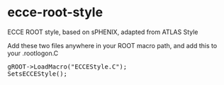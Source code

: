 # ecce-root-style

ECCE ROOT style, based on sPHENIX, adapted from ATLAS Style

Add these two files anywhere in your ROOT macro path, and add this to your .rootlogon.C

<pre>
gROOT->LoadMacro("ECCEStyle.C");
SetsECCEStyle();
<pre>
